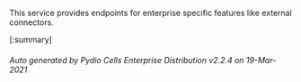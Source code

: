 






This service provides endpoints for enterprise specific features like external connectors.

[:summary]

###### Auto generated by Pydio Cells Enterprise Distribution v2.2.4 on 19-Mar-2021
